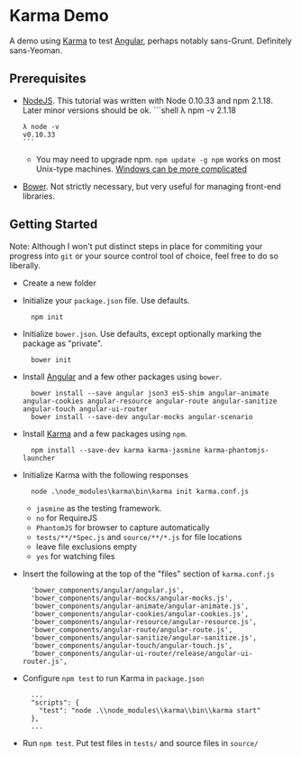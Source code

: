 # Karma Demo

A demo using [Karma][4] to test [Angular][3], perhaps notably sans-Grunt. Definitely sans-Yeoman.

## Prerequisites

* [NodeJS](http://nodejs.org/). This tutorial was written with Node 0.10.33 and npm 2.1.18. Later minor versions should be ok.
      ```shell
      λ npm -v
      2.1.18
      
      λ node -v
      v0.10.33
      ```
    * You may need to upgrade npm. `npm update -g npm` works on most Unix-type machines. [Windows can be more complicated][1]
* [Bower][2]. Not strictly necessary, but very useful for managing front-end libraries.

## Getting Started

Note: Although I won't put distinct steps in place for commiting your progress into `git` or your source control tool of choice, feel free to do so liberally.

* Create a new folder
* Initialize your `package.json` file. Use defaults.

        npm init

* Initialize `bower.json`. Use defaults, except optionally marking the package as "private".

        bower init

* Install [Angular][3] and a few other packages using `bower`.

        bower install --save angular json3 es5-shim angular-animate angular-cookies angular-resource angular-route angular-sanitize angular-touch angular-ui-router
        bower install --save-dev angular-mocks angular-scenario

* Install [Karma][4] and a few packages using `npm`.

        npm install --save-dev karma karma-jasmine karma-phantomjs-launcher

* Initialize Karma with the following responses
        
        node .\node_modules\karma\bin\karma init karma.conf.js

    * `jasmine` as the testing framework.
    * `no` for RequireJS
    * `PhantomJS` for browser to capture automatically
    * `tests/**/*Spec.js` and `source/**/*.js` for file locations
    * leave file exclusions empty
    * `yes` for watching files

* Insert the following at the top of the "files" section of `karma.conf.js`

        'bower_components/angular/angular.js',
        'bower_components/angular-mocks/angular-mocks.js',
        'bower_components/angular-animate/angular-animate.js',
        'bower_components/angular-cookies/angular-cookies.js',
        'bower_components/angular-resource/angular-resource.js',
        'bower_components/angular-route/angular-route.js',
        'bower_components/angular-sanitize/angular-sanitize.js',
        'bower_components/angular-touch/angular-touch.js',
        'bower_components/angular-ui-router/release/angular-ui-router.js',

* Configure `npm test` to run Karma in `package.json`

        ...
        "scripts": {
          "test": "node .\\node_modules\\karma\\bin\\karma start"
        },
        ...

* Run `npm test`. Put test files in `tests/` and source files in `source/`

[1]: https://github.com/npm/npm/wiki/Troubleshooting#upgrading-on-windows
[2]: http://bower.io/
[3]: https://angularjs.org/
[4]: http://karma-runner.github.io/
